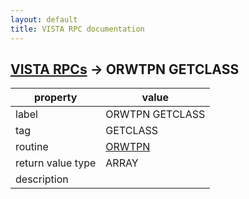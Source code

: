 ```yaml
---
layout: default
title: VISTA RPC documentation
---
```




## [VISTA RPCs](TableOfContent.md) &#8594; ORWTPN GETCLASS 

 property | value 
--- | --- 
 label | ORWTPN GETCLASS
 tag | GETCLASS
 routine | [ORWTPN](http://code.osehra.org/dox/Routine_ORWTPN_source.html)
 return value type | ARRAY
 description | 